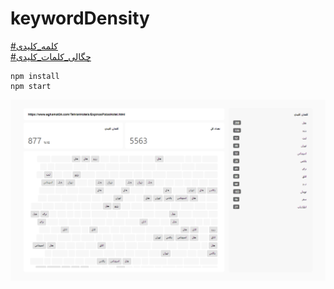 # keywordDensity

[#کلمه_کلیدی](https://github.com/dalirnet/keywordDensity) \
[#چگالی_کلمات_کلیدی](https://github.com/dalirnet/keywordDensity)

```console
npm install
npm start
```

![screenshot](https://github.com/dalirnet/keywordDensity/raw/master/screenshot.png)
